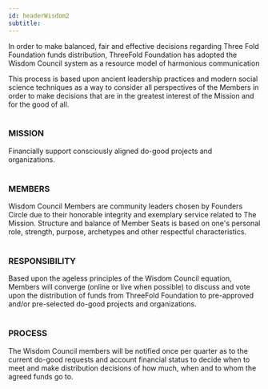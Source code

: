 ```yaml
---
id: headerWisdom2
subtitle:
---
```


In order to make balanced, fair and effective decisions regarding Three Fold Foundation funds distribution, ThreeFold Foundation has adopted the Wisdom Council system as a resource model of harmonious communication

This process is based upon ancient leadership practices and modern social science techniques as a way to consider all perspectives of the Members in order to make decisions that are in the greatest interest of the Mission and for the good of all.
<br />
<br />
<h3>MISSION</h3>
Financially support consciously aligned do-good projects and organizations.
<br />
<br />
<h3>MEMBERS</h3>
Wisdom Council Members are community leaders chosen by Founders Circle due to their honorable integrity and exemplary service related to The Mission. Structure and balance of Member Seats is based on one's personal role, strength, purpose, archetypes and other respectful characteristics.
<br />
<br />
<h3>RESPONSIBILITY</h3>
Based upon the ageless principles of the Wisdom Council equation, Members will converge (online or live when possible) to discuss and vote upon the distribution of funds from ThreeFold Foundation to pre-approved and/or pre-selected do-good projects and organizations.
<br />
<br />
<h3>PROCESS</h3>
The Wisdom Council members will be notified once per quarter as to the current do-good requests and account financial status to decide when to meet and make distribution decisions of how much, when and to whom the agreed funds go to.
